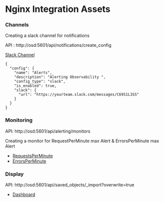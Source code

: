 # Nginx Integration Assets

### Channels
Creating a slack channel for notifications

API : http://osd:5601/api/notifications/create_config

[Slack Channel](channels/slack.json)
```json5
{
  "config": {
    "name": "Alerts",
    "description": "Alerting Observability ",
    "config_type": "slack",
    "is_enabled": true,
    "slack": {
      "url": "https://yourteam.slack.com/messages/C69S1L3SS"
    }
  }
}
```

### Monitoring
API: http://osd:5601/api/alerting/monitors 

Creating a monitor for RequestPerMinute max Alert & ErrorsPerMinute max Alert 

- [RequestsPerMinute](monitor/RequestsPerMinute.json)
- [ErrorsPerMinute](monitor/ErrorPerMinute.json)


### Display

API: http://osd:5601/api/saved_objects/_import?overwrite=true   

 - [Dashboard](display/sso-logs-dashboard-new.ndjson)
